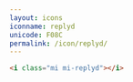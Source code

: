 ```yaml
---
layout: icons
iconname: replyd
unicode: F08C
permalink: /icon/replyd/
---
```


``` html
<i class="mi mi-replyd"></i>
```
